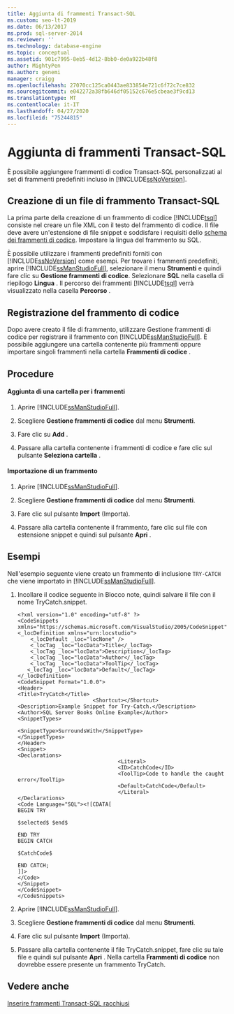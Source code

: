 ```yaml
---
title: Aggiunta di frammenti Transact-SQL
ms.custom: seo-lt-2019
ms.date: 06/13/2017
ms.prod: sql-server-2014
ms.reviewer: ''
ms.technology: database-engine
ms.topic: conceptual
ms.assetid: 901c7995-8eb5-4d12-8bb0-de0a922b48f8
author: MightyPen
ms.author: genemi
manager: craigg
ms.openlocfilehash: 27070cc125ca0443ae833854e721c6f72c7ce832
ms.sourcegitcommit: e042272a38fb646df05152c676e5cbeae3f9cd13
ms.translationtype: MT
ms.contentlocale: it-IT
ms.lasthandoff: 04/27/2020
ms.locfileid: "75244815"
---
```

# <a name="add-transact-sql-snippets"></a>Aggiunta di frammenti Transact-SQL
  È possibile aggiungere frammenti di codice Transact-SQL personalizzati al set di frammenti predefiniti incluso in [!INCLUDE[ssNoVersion](../../includes/ssnoversion-md.md)].  
  
## <a name="creating-a-transact-sql-snippet-file"></a>Creazione di un file di frammento Transact-SQL  
 La prima parte della creazione di un frammento di codice [!INCLUDE[tsql](../../includes/tsql-md.md)] consiste nel creare un file XML con il testo del frammento di codice. Il file deve avere un'estensione di file snippet e soddisfare i requisiti dello [schema dei frammenti di codice](https://go.microsoft.com/fwlink/?LinkId=207504). Impostare la lingua del frammento su SQL.  
  
 È possibile utilizzare i frammenti predefiniti forniti con [!INCLUDE[ssNoVersion](../../includes/ssnoversion-md.md)] come esempi. Per trovare i frammenti predefiniti, aprire [!INCLUDE[ssManStudioFull](../../includes/ssmanstudiofull-md.md)], selezionare il menu **Strumenti** e quindi fare clic su **Gestione frammenti di codice**. Selezionare **SQL** nella casella di riepilogo **Lingua** . Il percorso dei frammenti [!INCLUDE[tsql](../../includes/tsql-md.md)] verrà visualizzato nella casella **Percorso** .  
  
## <a name="registering-the-code-snippet"></a>Registrazione del frammento di codice  
 Dopo avere creato il file di frammento, utilizzare Gestione frammenti di codice per registrare il frammento con [!INCLUDE[ssManStudioFull](../../includes/ssmanstudiofull-md.md)]. È possibile aggiungere una cartella contenente più frammenti oppure importare singoli frammenti nella cartella **Frammenti di codice** .  
  
## <a name="procedures"></a>Procedure  
  
#### <a name="adding-a-snippet-folder"></a>Aggiunta di una cartella per i frammenti  
  
1.  Aprire [!INCLUDE[ssManStudioFull](../../includes/ssmanstudiofull-md.md)].  
  
2.  Scegliere **Gestione frammenti di codice** dal menu **Strumenti**.  
  
3.  Fare clic su **Add** .  
  
4.  Passare alla cartella contenente i frammenti di codice e fare clic sul pulsante **Seleziona cartella** .  
  
#### <a name="importing-a-snippet"></a>Importazione di un frammento  
  
1.  Aprire [!INCLUDE[ssManStudioFull](../../includes/ssmanstudiofull-md.md)].  
  
2.  Scegliere **Gestione frammenti di codice** dal menu **Strumenti**.  
  
3.  Fare clic sul pulsante **Import** (Importa).  
  
4.  Passare alla cartella contenente il frammento, fare clic sul file con estensione snippet e quindi sul pulsante **Apri** .  
  
## <a name="examples"></a>Esempi  
 Nell'esempio seguente viene creato un frammento di inclusione `TRY-CATCH` che viene importato in [!INCLUDE[ssManStudioFull](../../includes/ssmanstudiofull-md.md)].  
  
1.  Incollare il codice seguente in Blocco note, quindi salvare il file con il nome TryCatch.snippet.  
  
    ```  
    <?xml version="1.0" encoding="utf-8" ?>  
    <CodeSnippets  xmlns="https://schemas.microsoft.com/VisualStudio/2005/CodeSnippet">  
    <_locDefinition xmlns="urn:locstudio">  
        <_locDefault _loc="locNone" />  
        <_locTag _loc="locData">Title</_locTag>  
        <_locTag _loc="locData">Description</_locTag>  
        <_locTag _loc="locData">Author</_locTag>  
        <_locTag _loc="locData">ToolTip</_locTag>  
       <_locTag _loc="locData">Default</_locTag>  
    </_locDefinition>  
    <CodeSnippet Format="1.0.0">  
    <Header>  
    <Title>TryCatch</Title>  
                            <Shortcut></Shortcut>  
    <Description>Example Snippet for Try-Catch.</Description>  
    <Author>SQL Server Books Online Example</Author>  
    <SnippetTypes>  
                                    <SnippetType>SurroundsWith</SnippetType>  
    </SnippetTypes>  
    </Header>  
    <Snippet>  
    <Declarations>  
                                    <Literal>  
                                    <ID>CatchCode</ID>  
                                    <ToolTip>Code to handle the caught error</ToolTip>  
                                    <Default>CatchCode</Default>  
                                    </Literal>  
    </Declarations>  
    <Code Language="SQL"><![CDATA[  
    BEGIN TRY  
  
    $selected$ $end$  
  
    END TRY  
    BEGIN CATCH  
  
    $CatchCode$  
  
    END CATCH;  
    ]]>  
    </Code>  
    </Snippet>  
    </CodeSnippet>  
    </CodeSnippets>  
    ```  
  
2.  Aprire [!INCLUDE[ssManStudioFull](../../includes/ssmanstudiofull-md.md)].  
  
3.  Scegliere **Gestione frammenti di codice** dal menu **Strumenti**.  
  
4.  Fare clic sul pulsante **Import** (Importa).  
  
5.  Passare alla cartella contenente il file TryCatch.snippet, fare clic su tale file e quindi sul pulsante **Apri** . Nella cartella **Frammenti di codice** non dovrebbe essere presente un frammento TryCatch.  
  
## <a name="see-also"></a>Vedere anche  
 [Inserire frammenti Transact-SQL racchiusi](insert-surround-with-transact-sql-snippets.md)  
  
  
